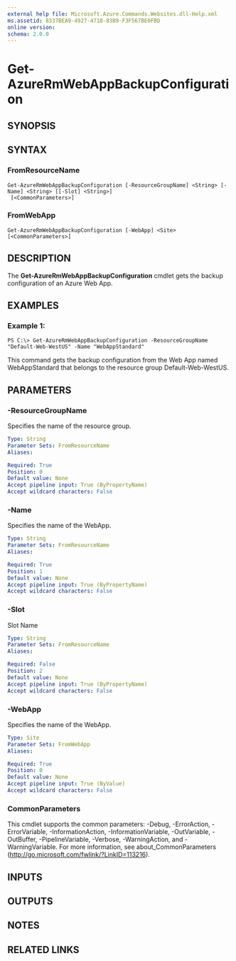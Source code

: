 ```yaml
---
external help file: Microsoft.Azure.Commands.Websites.dll-Help.xml
ms.assetid: 8337BEA9-4927-4718-83B9-F3F567BE0FBD
online version: 
schema: 2.0.0
---
```


# Get-AzureRmWebAppBackupConfiguration

## SYNOPSIS

## SYNTAX

### FromResourceName
```
Get-AzureRmWebAppBackupConfiguration [-ResourceGroupName] <String> [-Name] <String> [[-Slot] <String>]
 [<CommonParameters>]
```

### FromWebApp
```
Get-AzureRmWebAppBackupConfiguration [-WebApp] <Site> [<CommonParameters>]
```

## DESCRIPTION
The **Get-AzureRmWebAppBackupConfiguration** cmdlet gets the backup configuration of an Azure Web App.

## EXAMPLES

### Example 1:
```
PS C:\> Get-AzureRmWebAppBackupConfiguration -ResourceGroupName "Default-Web-WestUS" -Name "WebAppStandard"
```

This command gets the backup configuration from the Web App named WebAppStandard that belongs to the resource group Default-Web-WestUS.

## PARAMETERS

### -ResourceGroupName
Specifies the name of the resource group.

```yaml
Type: String
Parameter Sets: FromResourceName
Aliases: 

Required: True
Position: 0
Default value: None
Accept pipeline input: True (ByPropertyName)
Accept wildcard characters: False
```

### -Name
Specifies the name of the WebApp.

```yaml
Type: String
Parameter Sets: FromResourceName
Aliases: 

Required: True
Position: 1
Default value: None
Accept pipeline input: True (ByPropertyName)
Accept wildcard characters: False
```

### -Slot
Slot Name

```yaml
Type: String
Parameter Sets: FromResourceName
Aliases: 

Required: False
Position: 2
Default value: None
Accept pipeline input: True (ByPropertyName)
Accept wildcard characters: False
```

### -WebApp
Specifies the name of the WebApp.

```yaml
Type: Site
Parameter Sets: FromWebApp
Aliases: 

Required: True
Position: 0
Default value: None
Accept pipeline input: True (ByValue)
Accept wildcard characters: False
```

### CommonParameters
This cmdlet supports the common parameters: -Debug, -ErrorAction, -ErrorVariable, -InformationAction, -InformationVariable, -OutVariable, -OutBuffer, -PipelineVariable, -Verbose, -WarningAction, and -WarningVariable. For more information, see about_CommonParameters (http://go.microsoft.com/fwlink/?LinkID=113216).

## INPUTS

## OUTPUTS

## NOTES

## RELATED LINKS

